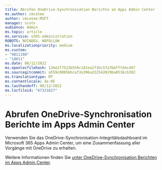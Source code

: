 ```yaml
---
title: Abrufen OneDrive-Synchronisation Berichte im Apps Admin Center
ms.author: cmcatee
author: cmcatee-MSFT
manager: scotv
audience: Admin
ms.topic: article
ms.service: o365-administration
ROBOTS: NOINDEX, NOFOLLOW
ms.localizationpriority: medium
ms.custom:
- "9011190"
- "18011"
ms.date: 08/12/2022
ms.openlocfilehash: 126e2f7522b559c181ea2f1bc57a7bbfffd4c497
ms.sourcegitcommit: a559c0005bbcaf2e396a152542019ba0516cb382
ms.translationtype: MT
ms.contentlocale: de-DE
ms.lasthandoff: 08/12/2022
ms.locfileid: "67321627"
---
```

# <a name="get-onedrive-sync-reports-in-the-apps-admin-center"></a>Abrufen OneDrive-Synchronisation Berichte im Apps Admin Center

Verwenden Sie das OneDrive-Synchronisation-Integritätsdashboard im Microsoft 365 Apps Admin Center, um eine Zusammenfassung aller Vorgänge mit OneDrive zu erhalten.

Weitere Informationen finden Sie [unter OneDrive-Synchronisation Berichten im Apps Admin Center](https://docs.microsoft.com/onedrive/sync-health).